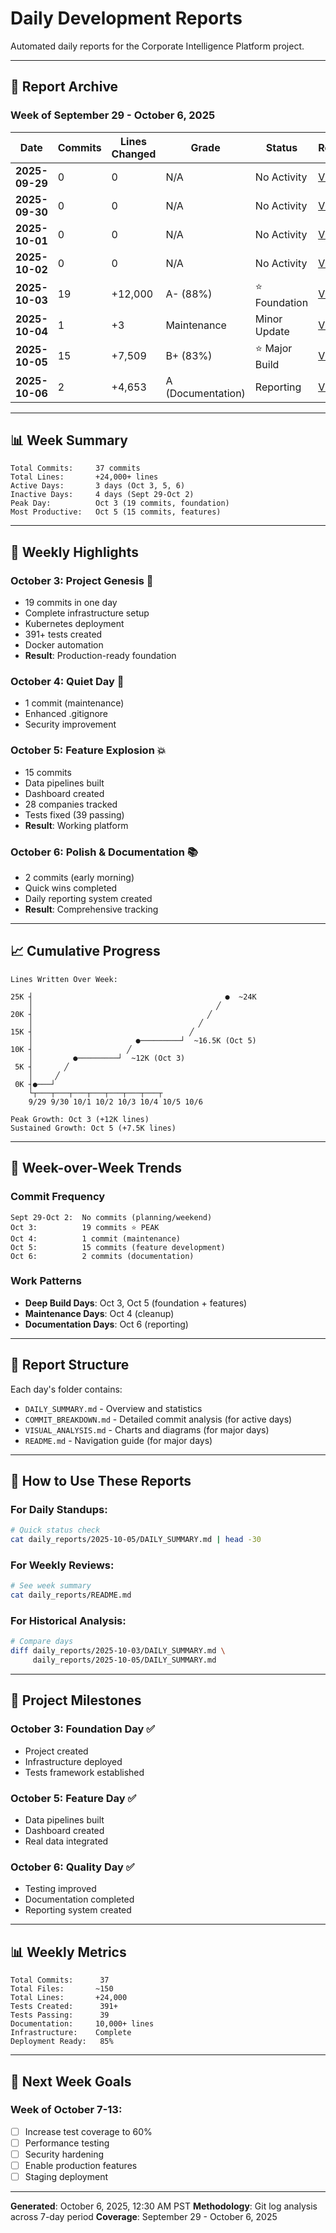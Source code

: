 # Daily Development Reports

Automated daily reports for the Corporate Intelligence Platform project.

---

## 📅 Report Archive

### Week of September 29 - October 6, 2025

| Date | Commits | Lines Changed | Grade | Status | Report |
|------|---------|---------------|-------|--------|--------|
| **2025-09-29** | 0 | 0 | N/A | No Activity | [View](./2025-09-29/) |
| **2025-09-30** | 0 | 0 | N/A | No Activity | [View](./2025-09-30/) |
| **2025-10-01** | 0 | 0 | N/A | No Activity | [View](./2025-10-01/) |
| **2025-10-02** | 0 | 0 | N/A | No Activity | [View](./2025-10-02/) |
| **2025-10-03** | 19 | +12,000 | A- (88%) | ⭐ Foundation | [View](./2025-10-03/) |
| **2025-10-04** | 1 | +3 | Maintenance | Minor Update | [View](./2025-10-04/) |
| **2025-10-05** | 15 | +7,509 | B+ (83%) | ⭐ Major Build | [View](./2025-10-05/) |
| **2025-10-06** | 2 | +4,653 | A (Documentation) | Reporting | [View](./2025-10-06/) |

---

## 📊 Week Summary

```
Total Commits:     37 commits
Total Lines:       +24,000+ lines
Active Days:       3 days (Oct 3, 5, 6)
Inactive Days:     4 days (Sept 29-Oct 2)
Peak Day:          Oct 3 (19 commits, foundation)
Most Productive:   Oct 5 (15 commits, features)
```

---

## 🎯 Weekly Highlights

### October 3: Project Genesis 🌟
- 19 commits in one day
- Complete infrastructure setup
- Kubernetes deployment
- 391+ tests created
- Docker automation
- **Result**: Production-ready foundation

### October 4: Quiet Day 🔧
- 1 commit (maintenance)
- Enhanced .gitignore
- Security improvement

### October 5: Feature Explosion 💥
- 15 commits
- Data pipelines built
- Dashboard created
- 28 companies tracked
- Tests fixed (39 passing)
- **Result**: Working platform

### October 6: Polish & Documentation 📚
- 2 commits (early morning)
- Quick wins completed
- Daily reporting system created
- **Result**: Comprehensive tracking

---

## 📈 Cumulative Progress

```
Lines Written Over Week:

25K ┤                                           ●  ~24K
    │                                         ╱
20K ┤                                       ╱
    │                                     ╱
15K ┤                                   ╱
    │                       ●─────────┘  ~16.5K (Oct 5)
10K ┤                     ╱
    │         ●─────────┘  ~12K (Oct 3)
 5K ┤       ╱
    │     ╱
 0K ┤●───┘
    └┬───┬───┬───┬───┬───┬───┬───┬
    9/29 9/30 10/1 10/2 10/3 10/4 10/5 10/6

Peak Growth: Oct 3 (+12K lines)
Sustained Growth: Oct 5 (+7.5K lines)
```

---

## 🎯 Week-over-Week Trends

### Commit Frequency
```
Sept 29-Oct 2:  No commits (planning/weekend)
Oct 3:          19 commits ⭐ PEAK
Oct 4:          1 commit (maintenance)
Oct 5:          15 commits (feature development)
Oct 6:          2 commits (documentation)
```

### Work Patterns
- **Deep Build Days**: Oct 3, Oct 5 (foundation + features)
- **Maintenance Days**: Oct 4 (cleanup)
- **Documentation Days**: Oct 6 (reporting)

---

## 📁 Report Structure

Each day's folder contains:
- `DAILY_SUMMARY.md` - Overview and statistics
- `COMMIT_BREAKDOWN.md` - Detailed commit analysis (for active days)
- `VISUAL_ANALYSIS.md` - Charts and diagrams (for major days)
- `README.md` - Navigation guide (for major days)

---

## 🎯 How to Use These Reports

### For Daily Standups:
```bash
# Quick status check
cat daily_reports/2025-10-05/DAILY_SUMMARY.md | head -30
```

### For Weekly Reviews:
```bash
# See week summary
cat daily_reports/README.md
```

### For Historical Analysis:
```bash
# Compare days
diff daily_reports/2025-10-03/DAILY_SUMMARY.md \
     daily_reports/2025-10-05/DAILY_SUMMARY.md
```

---

## 🚀 Project Milestones

### October 3: Foundation Day ✅
- Project created
- Infrastructure deployed
- Tests framework established

### October 5: Feature Day ✅
- Data pipelines built
- Dashboard created
- Real data integrated

### October 6: Quality Day ✅
- Testing improved
- Documentation completed
- Reporting system created

---

## 📊 Weekly Metrics

```
Total Commits:      37
Total Files:       ~150
Total Lines:       +24,000
Tests Created:      391+
Tests Passing:      39
Documentation:     10,000+ lines
Infrastructure:    Complete
Deployment Ready:   85%
```

---

## 🎯 Next Week Goals

### Week of October 7-13:
- [ ] Increase test coverage to 60%
- [ ] Performance testing
- [ ] Security hardening
- [ ] Enable production features
- [ ] Staging deployment

---

**Generated**: October 6, 2025, 12:30 AM PST
**Methodology**: Git log analysis across 7-day period
**Coverage**: September 29 - October 6, 2025
